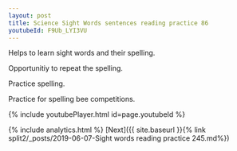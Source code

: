 ```yaml
---
layout: post
title: Science Sight Words sentences reading practice 86
youtubeId: F9Ub_LYI3VU
---
```

 
 
Helps to learn sight words and their spelling.

Opportunitiy to repeat the spelling. 

Practice spelling. 
 
Practice for spelling bee competitions. 
 
{% include youtubePlayer.html id=page.youtubeId %}
 
 
{% include analytics.html %} 
[Next]({{ site.baseurl }}{% link  split2/_posts/2019-06-07-Sight words reading practice 245.md%})
 
